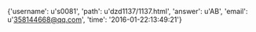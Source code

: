 {'username': u's0081', 'path': u'dzd1137/1137.html', 'answer': u'AB', 'email': u'358144668@qq.com', 'time': '2016-01-22:13:49:21'}